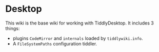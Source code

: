 # Desktop

This wiki is the base wiki for working with TiddlyDesktop. It includes 3 things:
* plugins `CodeMirror` and `internals` loaded by `tiddlywiki.info`.
* A `FileSystemPaths` configuration tiddler.
